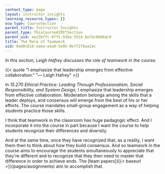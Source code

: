```yaml
---
content_type: page
layout: instructor_insights
learning_resource_types: []
ocw_type: CourseSection
parent_title: Instructor Insights
parent_type: ThisCourseAtMITSection
parent_uid: ee21bffc-07f2-936a-5534-8e7dc8b864c8
title: The Role of Teamwork
uid: 0ad0c618-aaea-eaa0-5a95-0e772f9aa2ac
---
```


_In this section, Leigh Hafrey discusses the role of teamwork in the course._

{{< quote "I emphasize that leadership emerges from effective collaboration." "— Leigh Hafrey" >}}

In _15.270 Ethical Practice: Leading Through Professionalism, Social Responsibility, and System Design,_ I emphasize that leadership emerges from effective collaboration. Moderation belongs among the skills that a leader deploys, and consensus will emerge from the best of his or her efforts. The course mandates small-group engagement as a way of helping students practice those skills.

I think that teamwork in the classroom has huge pedagogic effect. And I incorporate it into the course in part because I want the course to help students recognize their differences and diversity.

And at the same time, once they have recognized that, as a reality, I want them then to think about how they build consensus. And so teamwork in the course aims to encourage the students simultaneously to appreciate that they're different and to recognize that they then need to master that difference in order to achieve ends. The [team papers]({{< baseurl >}}/pages/assignments) aim to accomplish that.